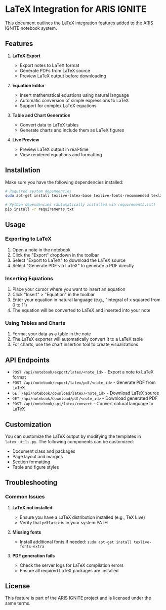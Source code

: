 # LaTeX Integration for ARIS IGNITE

This document outlines the LaTeX integration features added to the ARIS IGNITE notebook system.

## Features

1. **LaTeX Export**
   - Export notes to LaTeX format
   - Generate PDFs from LaTeX source
   - Preview LaTeX output before downloading

2. **Equation Editor**
   - Insert mathematical equations using natural language
   - Automatic conversion of simple expressions to LaTeX
   - Support for complex LaTeX equations

3. **Table and Chart Generation**
   - Convert data to LaTeX tables
   - Generate charts and include them as LaTeX figures

4. **Live Preview**
   - Preview LaTeX output in real-time
   - View rendered equations and formatting

## Installation

Make sure you have the following dependencies installed:

```bash
# Required system dependencies
sudo apt-get install texlive-latex-base texlive-fonts-recommended texlive-fonts-extra texlive-latex-extra

# Python dependencies (automatically installed via requirements.txt)
pip install -r requirements.txt
```

## Usage

### Exporting to LaTeX

1. Open a note in the notebook
2. Click the "Export" dropdown in the toolbar
3. Select "Export to LaTeX" to download the LaTeX source
4. Select "Generate PDF via LaTeX" to generate a PDF directly

### Inserting Equations

1. Place your cursor where you want to insert an equation
2. Click "Insert" > "Equation" in the toolbar
3. Enter your equation in natural language (e.g., "integral of x squared from 0 to 1")
4. The equation will be converted to LaTeX and inserted into your note

### Using Tables and Charts

1. Format your data as a table in the note
2. The LaTeX exporter will automatically convert it to a LaTeX table
3. For charts, use the chart insertion tool to create visualizations

## API Endpoints

- `POST /api/notebook/export/latex/<note_id>` - Export a note to LaTeX format
- `POST /api/notebook/export/latex/pdf/<note_id>` - Generate PDF from LaTeX
- `GET /api/notebook/download/latex/<note_id>` - Download LaTeX source
- `GET /api/notebook/download/pdf/<note_id>` - Download generated PDF
- `POST /api/notebook/api/latex/convert` - Convert natural language to LaTeX

## Customization

You can customize the LaTeX output by modifying the templates in `latex_utils.py`. The following components can be customized:

- Document class and packages
- Page layout and margins
- Section formatting
- Table and figure styles

## Troubleshooting

### Common Issues

1. **LaTeX not installed**
   - Ensure you have a LaTeX distribution installed (e.g., TeX Live)
   - Verify that `pdflatex` is in your system PATH

2. **Missing fonts**
   - Install additional fonts if needed: `sudo apt-get install texlive-fonts-extra`

3. **PDF generation fails**
   - Check the server logs for LaTeX compilation errors
   - Ensure all required LaTeX packages are installed

## License

This feature is part of the ARIS IGNITE project and is licensed under the same terms.
